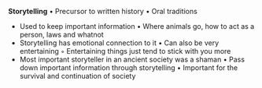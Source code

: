 **Storytelling**
	• Precursor to written history
	• Oral traditions
- Used to keep important information
	• Where animals go, how to act as a person, laws and whatnot
- Storytelling has emotional connection to it
	• Can also be very entertaining
		◦ Entertaining things just tend to stick with you more
- Most important storyteller in an ancient society was a shaman
	• Pass down important information through storytelling
	• Important for the survival and continuation of society